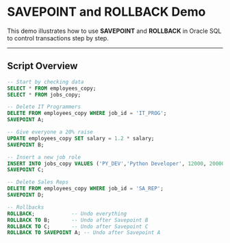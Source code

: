 # SAVEPOINT and ROLLBACK Demo

This demo illustrates how to use **SAVEPOINT** and **ROLLBACK** in Oracle SQL to control transactions step by step.

---

## Script Overview

```sql
-- Start by checking data
SELECT * FROM employees_copy;
SELECT * FROM jobs_copy;

-- Delete IT Programmers
DELETE FROM employees_copy WHERE job_id = 'IT_PROG';
SAVEPOINT A;

-- Give everyone a 20% raise
UPDATE employees_copy SET salary = 1.2 * salary;
SAVEPOINT B;

-- Insert a new job role
INSERT INTO jobs_copy VALUES ('PY_DEV','Python Developer', 12000, 20000);
SAVEPOINT C;

-- Delete Sales Reps
DELETE FROM employees_copy WHERE job_id = 'SA_REP';
SAVEPOINT D;

-- Rollbacks
ROLLBACK;            -- Undo everything
ROLLBACK TO B;       -- Undo after Savepoint B
ROLLBACK TO C;       -- Undo after Savepoint C
ROLLBACK TO SAVEPOINT A; -- Undo after Savepoint A
